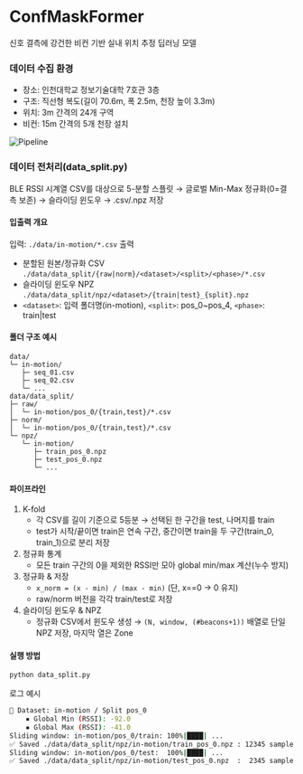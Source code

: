 # ConfMaskFormer
신호 결측에 강건한 비컨 기반 실내 위치 추정 딥러닝 모델

### 데이터 수집 환경
- 장소: 인천대학교 정보기술대학 7호관 3층
- 구조: 직선형 복도(길이 70.6m, 폭 2.5m, 천장 높이 3.3m)
- 위치: 3m 간격의 24개 구역
- 비컨: 15m 간격의 5개 천장 설치
  
![Pipeline](docs/img/map.png)


### 데이터 전처리(data_split.py)
BLE RSSI 시계열 CSV를 대상으로 5-분할 스플릿 → 글로벌 Min-Max 정규화(0=결측 보존) → 슬라이딩 윈도우 → .csv/.npz 저장
#### 입출력 개요
입력: ```./data/in-motion/*.csv```
출력
- 분할된 원본/정규화 CSV
     ```./data/data_split/{raw|norm}/<dataset>/<split>/<phase>/*.csv```
- 슬라이딩 윈도우 NPZ
     ```./data/data_split/npz/<dataset>/{train|test}_{split}.npz```
- ```<dataset>```: 입력 폴더명(in-motion), ```<split>```: pos_0~pos_4, ```<phase>```: train|test
#### 폴더 구조 예시
```text
data/
└─ in-motion/
   ├─ seq_01.csv
   ├─ seq_02.csv
   └─ ...
data/data_split/
├─ raw/
│  └─ in-motion/pos_0/{train,test}/*.csv
├─ norm/
│  └─ in-motion/pos_0/{train,test}/*.csv
└─ npz/
   └─ in-motion/
      ├─ train_pos_0.npz
      ├─ test_pos_0.npz
      └─ ...
```
#### 파이프라인
1. K-fold
   - 각 CSV를 길이 기준으로 5등분 → 선택된 한 구간을 test, 나머지를 train
   - test가 시작/끝이면 train은 연속 구간, 중간이면 train을 두 구간(train_0, train_1)으로 분리 저장
2. 정규화 통계
   - 모든 train 구간의 0을 제외한 RSSI만 모아 global min/max 계산(누수 방지)
3. 정규화 & 저장
   - ```x_norm = (x - min) / (max - min)``` (단, x==0 → 0 유지)
   - raw/norm 버전을 각각 train/test로 저장
5. 슬라이딩 윈도우 & NPZ
   - 정규화 CSV에서 윈도우 생성 → ```(N, window, (#beacons+1))``` 배열로 단일 NPZ 저장, 마지막 열은 Zone

#### 실행 방법
```python
python data_split.py
```
로그 예시
```bash
📁 Dataset: in-motion / Split pos_0
    ▪ Global Min (RSSI): -92.0
    ▪ Global Max (RSSI): -41.0
Sliding window: in-motion/pos_0/train: 100%|████| ...
✅ Saved ./data/data_split/npz/in-motion/train_pos_0.npz : 12345 samples
Sliding window: in-motion/pos_0/test:  100%|████| ...
✅ Saved ./data/data_split/npz/in-motion/test_pos_0.npz  :  2345 samples
```



